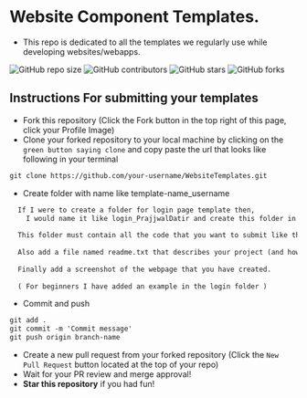 # Website Component Templates. 

* This repo is dedicated to all the templates we regularly use while developing websites/webapps.


![GitHub repo size](https://img.shields.io/github/repo-size/PrajjwalDatir/WebsiteTemplates)
![GitHub contributors](https://img.shields.io/github/contributors/PrajjwalDatir/WebsiteTemplates)
![GitHub stars](https://img.shields.io/github/stars/PrajjwalDatir/WebsiteTemplates?style=social)
![GitHub forks](https://img.shields.io/github/forks/PrajjwalDatir/WebsiteTemplates?style=social)

## Instructions For submitting your templates


* Fork this repository (Click the Fork button in the top right of this page, click your Profile Image)
* Clone your forked repository to your local machine by clicking on the `green button saying clone` and copy paste the url that looks like following in your terminal

```markdown
git clone https://github.com/your-username/WebsiteTemplates.git
```



* Create folder with name like template-name_username

```markdown
  If I were to create a folder for login page template then,
    I would name it like login_PrajjwalDatir and create this folder in login folder of the repository
  
  This folder must contain all the code that you want to submit like the html, css folders image folder (if you have used one).
  
  Also add a file named readme.txt that describes your project (and how to use it).
  
  Finally add a screenshot of the webpage that you have created.
  
  ( For beginners I have added an example in the login folder )
```


* Commit and push

```markdown
git add .
git commit -m 'Commit message'
git push origin branch-name
```
* Create a new pull request from your forked repository (Click the `New Pull Request` button located at the top of your repo)
* Wait for your PR review and merge approval!
* __Star this repository__ if you had fun!
